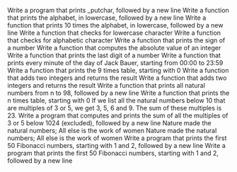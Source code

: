 Write a program that prints _putchar, followed by a new line
Write a function that prints the alphabet, in lowercase, followed by a new line
Write a function that prints 10 times the alphabet, in lowercase, followed by a new line
Write a function that checks for lowercase character
Write a function that checks for alphabetic character
Write a function that prints the sign of a number
Write a function that computes the absolute value of an integer
Write a function that prints the last digit of a number
Write a function that prints every minute of the day of Jack Bauer, starting from 00:00 to 23:59
Write a function that prints the 9 times table, starting with 0
Write a function that adds two integers and returns the result
Write a function that adds two integers and returns the result
Write a function that prints all natural numbers from n to 98, followed by a new line
Write a function that prints the n times table, starting with 0
If we list all the natural numbers below 10 that are multiples of 3 or 5, we get 3, 5, 6 and 9. The sum of these multiples is 23. Write a program that computes and prints the sum of all the multiples of 3 or 5 below 1024 (excluded), followed by a new line
Nature made the natural numbers; All else is the work of women
Nature made the natural numbers; All else is the work of women
Write a program that prints the first 50 Fibonacci numbers, starting with 1 and 2, followed by a new line
Write a program that prints the first 50 Fibonacci numbers, starting with 1 and 2, followed by a new line
